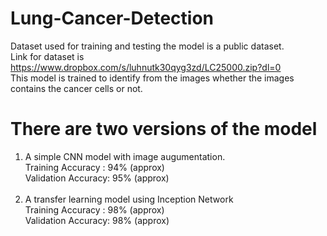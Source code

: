 # Lung-Cancer-Detection
Dataset used for training and testing the model is a public dataset.<br/>
Link for dataset is https://www.dropbox.com/s/luhnutk30qyg3zd/LC25000.zip?dl=0 <br/>
This model is trained to identify from the images whether the images contains the cancer cells or not.
<br/>
# There are two versions of the model
  1. A simple CNN model with image augumentation. <br/>
      Training Accuracy : 94% (approx) <br/>
      Validation Accuracy: 95% (approx) <br/> <br/>
  2. A transfer learning model using Inception Network <br/>
      Training Accuracy : 98% (approx) <br/>
      Validation Accuracy: 98% (approx) <br/>
